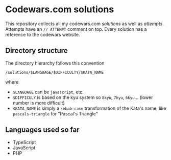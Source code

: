 # Codewars.com solutions

This repository collects all my codewars.com *solutions* as well as *attempts*. Attempts have an `// ATTEMPT` comment on top. Every solution has a reference to the codewars website.

## Directory structure

The directory hierarchy follows this convention

```
/solutions/$LANGUAGE/$DIFFICULTY/$KATA_NAME
```

where

- `$LANGUAGE` can be `javascript`, etc.
- `$DIFFICULY` is based on the kyu system so `8kyu`, `7kyu`, `6kyu`... (lower number is more difficult)
- `$KATA_NAME` is simply a `kebab-case` transformation of the Kata's name, like `pascals-triangle` for "Pascal's Triangle"


## Languages used so far

- TypeScript
- JavaScript
- PHP
